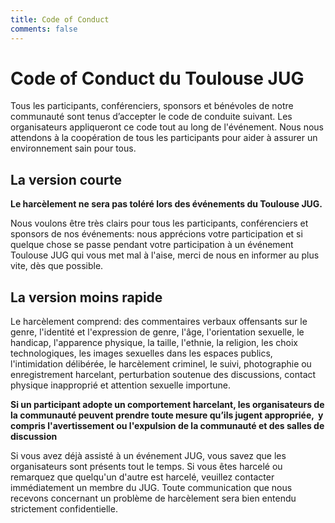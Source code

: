 ```yaml
---
title: Code of Conduct
comments: false
---
```


# Code of Conduct du Toulouse JUG

Tous les participants, conférenciers, sponsors et bénévoles de notre communauté sont tenus d’accepter le code de conduite suivant.
Les organisateurs appliqueront ce code tout au long de l'événement.
Nous nous attendons à la coopération de tous les participants pour aider à assurer un environnement sain pour tous.

## La version courte

**Le harcèlement ne sera pas toléré lors des événements du Toulouse JUG.**

Nous voulons être très clairs pour tous les participants, conférenciers et sponsors de nos événements: 
nous apprécions votre participation et si quelque chose se passe pendant votre participation à un événement Toulouse JUG
 qui vous met mal à l'aise, merci de nous en informer au plus vite, dès que possible. 


## La version moins rapide

Le harcèlement comprend: des commentaires verbaux offensants sur le genre, l'identité et l'expression de genre, l'âge, 
l'orientation sexuelle, le handicap, l'apparence physique, la taille, l'ethnie, la religion, les choix technologiques, 
les images sexuelles dans les espaces publics, l'intimidation délibérée, le harcèlement criminel, le suivi, 
photographie ou enregistrement harcelant, perturbation soutenue des discussions, 
contact physique inapproprié et attention sexuelle importune.

**Si un participant adopte un comportement harcelant, les organisateurs de la communauté peuvent prendre toute mesure qu’ils jugent appropriée,
 y compris l'avertissement ou l'expulsion de la communauté et des salles de discussion**

Si vous avez déjà assisté à un événement JUG, vous savez que les organisateurs sont présents tout le temps. 
Si vous êtes harcelé ou remarquez que quelqu'un d'autre est harcelé, veuillez contacter immédiatement un membre du JUG. 
Toute communication que nous recevons concernant un problème de harcèlement sera bien entendu strictement confidentielle.


